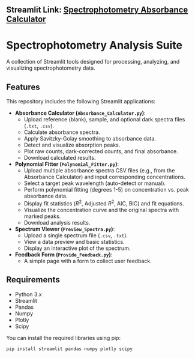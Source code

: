 ## Streamlit Link: [Spectrophotometry Absorbance Calculator](https://spectrophotometry-gui.streamlit.app/)

# Spectrophotometry Analysis Suite

A collection of Streamlit tools designed for processing, analyzing, and visualizing spectrophotometry data.

## Features

This repository includes the following Streamlit applications:

* **Absorbance Calculator (`Absorbance_Calculator.py`)**:
    * Upload reference (blank), sample, and optional dark spectra files (`.txt`, `.csv`).
    * Calculate absorbance spectra.
    * Apply Savitzky-Golay smoothing to absorbance data.
    * Detect and visualize absorption peaks.
    * Plot raw counts, dark-corrected counts, and final absorbance.
    * Download calculated results.
* **Polynomial Fitter (`Polynomial_Fitter.py`)**:
    * Upload multiple absorbance spectra CSV files (e.g., from the Absorbance Calculator) and input corresponding concentrations.
    * Select a target peak wavelength (auto-detect or manual).
    * Perform polynomial fitting (degrees 1-5) on concentration vs. peak absorbance data.
    * Display fit statistics ($R^2$, Adjusted $R^2$, AIC, BIC) and fit equations.
    * Visualize the concentration curve and the original spectra with marked peaks.
    * Download analysis results.
* **Spectrum Viewer (`Preview_Spectra.py`)**:
    * Upload a single spectrum file (`.csv`, `.txt`).
    * View a data preview and basic statistics.
    * Display an interactive plot of the spectrum.
* **Feedback Form (`Provide_Feedback.py`)**:
    * A simple page with a form to collect user feedback.

## Requirements

* Python 3.x
* Streamlit
* Pandas
* Numpy
* Plotly
* Scipy

You can install the required libraries using pip:
```bash
pip install streamlit pandas numpy plotly scipy
